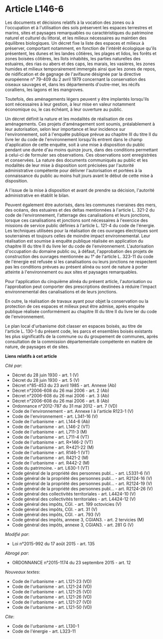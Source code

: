 # Article L146-6

Les documents et décisions relatifs à la vocation des zones ou à l'occupation et à l'utilisation des sols préservent les
espaces terrestres et marins, sites et paysages remarquables ou caractéristiques du patrimoine naturel et culturel du
littoral, et les milieux nécessaires au maintien des équilibres biologiques. Un décret fixe la liste des espaces et milieux à
préserver, comportant notamment, en fonction de l'intérêt écologique qu'ils présentent, les dunes et les landes côtières, les
plages et lidos, les forêts et zones boisées côtières, les îlots inhabités, les parties naturelles des estuaires, des rias ou
abers et des caps, les marais, les vasières, les zones humides et milieux temporairement immergés ainsi que les zones de
repos, de nidification et de gagnage de l'avifaune désignée par la directive européenne n° 79-409 du 2 avril 1979 concernant
la conservation des oiseaux sauvages et, dans les départements d'outre-mer, les récifs coralliens, les lagons et les
mangroves. 

Toutefois, des aménagements légers peuvent y être implantés lorsqu'ils sont nécessaires à leur gestion, à leur mise en valeur
notamment économique ou, le cas échéant, à leur ouverture au public. 

Un décret définit la nature et les modalités de réalisation de ces aménagements. Ces projets d'aménagement sont soumis,
préalablement à leur autorisation, selon leur importance et leur incidence sur l'environnement, soit à l'enquête publique
prévue au chapitre III du titre II du livre Ier du code de l'environnement lorsqu'ils entrent dans le champ d'application de
cette enquête, soit à une mise à disposition du public pendant une durée d'au moins quinze jours, dans des conditions
permettant à celui-ci de formuler ses observations. Ces observations sont enregistrées et conservées. La nature des documents
communiqués au public et les modalités de leur mise à disposition sont précisées par l'autorité administrative compétente
pour délivrer l'autorisation et portées à la connaissance du public au moins huit jours avant le début de cette mise à
disposition. 

A l'issue de la mise à disposition et avant de prendre sa décision, l'autorité administrative en établit le bilan. 

Peuvent également être autorisés, dans les communes riveraines des mers, des océans, des estuaires et des deltas mentionnées
à l'article L. 321-2 du code de l'environnement, l'atterrage des canalisations et leurs jonctions, lorsque ces canalisations
et jonctions sont nécessaires à l'exercice des missions de service public définies à l'article L. 121-4 du code de l'énergie.
Les techniques utilisées pour la réalisation de ces ouvrages électriques sont souterraines et toujours celles de moindre
impact environnemental. Leur réalisation est soumise à enquête publique réalisée en application du chapitre III du titre II
du livre Ier du code de l'environnement. L'autorisation d'occupation du domaine public ou, à défaut, l'approbation des
projets de construction des ouvrages mentionnée au 1° de l'article L. 323-11 du code de l'énergie est refusée si les
canalisations ou leurs jonctions ne respectent pas les conditions prévues au présent alinéa ou sont de nature à porter
atteinte à l'environnement ou aux sites et paysages remarquables. 

Pour l'application du cinquième alinéa du présent article, l'autorisation ou l'approbation peut comporter des prescriptions
destinées à réduire l'impact environnemental des canalisations et de leurs jonctions. 

En outre, la réalisation de travaux ayant pour objet la conservation ou la protection de ces espaces et milieux peut être
admise, après enquête publique réalisée conformément au chapitre III du titre II du livre Ier du code de l'environnement. 

Le plan local d'urbanisme doit classer en espaces boisés, au titre de l'article L. 130-1 du présent code, les parcs et
ensembles boisés existants les plus significatifs de la commune ou du groupement de communes, après consultation de la
commission départementale compétente en matière de nature, de paysages et de sites.

**Liens relatifs à cet article**

_Cité par_:

  - Décret du 28 juin 1930 - art. 1 (V)
  - Décret du 28 juin 1930 - art. 5 (V)
  - Décret n°85-453 du 23 avril 1985 - art. Annexe (Ab)
  - Décret n°2006-608 du 26 mai 2006 - art. 2 (Ab)
  - Décret n°2006-608 du 26 mai 2006 - art. 3 (Ab)
  - Décret n°2006-608 du 26 mai 2006 - art. 8 (Ab)
  - Ordonnance n°2012-787 du 31 mai 2012 - art. 7 (VD)
  - Code de l'environnement - art. Annexe I à l'article R123-1 (V)
  - Code de l'environnement - art. L341-16 (V)
  - Code de l'urbanisme - art. L144-6 (Ab)
  - Code de l'urbanisme - art. L146-2 (VT)
  - Code de l'urbanisme - art. L711-3 (M)
  - Code de l'urbanisme - art. L711-4 (VT)
  - Code de l'urbanisme - art. R*146-2 (VT)
  - Code de l'urbanisme - art. R*421-22 (M)
  - Code de l'urbanisme - art. R146-1 (VT)
  - Code de l'urbanisme - art. R421-2 (M)
  - Code de l'urbanisme - art. R442-2 (M)
  - Code du patrimoine. - art. L630-1 (VT)
  - Code général de la propriété des personnes publ... - art. L5331-6 (V)
  - Code général de la propriété des personnes publ... - art. R2124-16 (V)
  - Code général de la propriété des personnes publ... - art. R2124-19 (V)
  - Code général de la propriété des personnes publ... - art. R2124-26 (V)
  - Code général des collectivités territoriales - art. L4424-10 (V)
  - Code général des collectivités territoriales - art. L4424-12 (V)
  - Code général des impôts, CGI. - art. 199 octovicies (V)
  - Code général des impôts, CGI. - art. 31 (V)
  - Code général des impôts, CGI. - art. 793 (V)
  - Code général des impôts, annexe 3, CGIAN3. - art. 2 tervicies (M)
  - Code général des impôts, annexe 3, CGIAN3. - art. 281 G (V)

_Modifié par_:

  - Loi n°2015-992 du 17 août 2015 - art. 135

_Abrogé par_:

  - ORDONNANCE n°2015-1174 du 23 septembre 2015 - art. 12

_Nouveaux textes_:

  - Code de l'urbanisme - art. L121-23 (VD)
  - Code de l'urbanisme - art. L121-24 (VD)
  - Code de l'urbanisme - art. L121-25 (VD)
  - Code de l'urbanisme - art. L121-26 (VD)
  - Code de l'urbanisme - art. L121-27 (VD)
  - Code de l'urbanisme - art. L121-50 (VD)

_Cite_:

  - Code de l'urbanisme - art. L130-1
  - Code de l'énergie - art. L323-11
